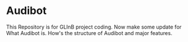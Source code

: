 # Audibot
This Repository is for GLInB project coding.
Now make some update for What Audibot is. How's the structure of Audibot and major features.
